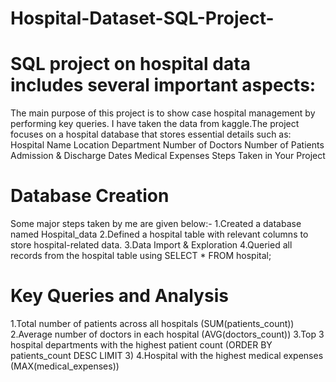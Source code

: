 # Hospital-Dataset-SQL-Project-

# SQL project on hospital data includes several important aspects:

The main purpose of this project is to show case hospital management by performing key queries. I have taken the data from kaggle.The project focuses on a hospital database that stores essential details such as:
Hospital Name
Location
Department
Number of Doctors
Number of Patients
Admission & Discharge Dates
Medical Expenses
Steps Taken in Your Project

# Database Creation
Some major steps taken by me are given below:-
1.Created a database named Hospital_data
2.Defined a hospital table with relevant columns to store hospital-related data.
3.Data Import & Exploration
4.Queried all records from the hospital table using SELECT * FROM hospital;

# Key Queries and Analysis 

1.Total number of patients across all hospitals (SUM(patients_count))
2.Average number of doctors in each hospital (AVG(doctors_count))
3.Top 3 hospital departments with the highest patient count (ORDER BY patients_count DESC LIMIT 3)
4.Hospital with the highest medical expenses (MAX(medical_expenses))
